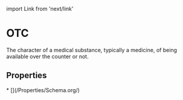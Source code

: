 import Link from 'next/link'

# OTC

The character of a medical substance, typically a medicine, of being available over the counter or not.

## Properties

<Grid>
* [](/Properties/Schema.org/)

</Grid>

